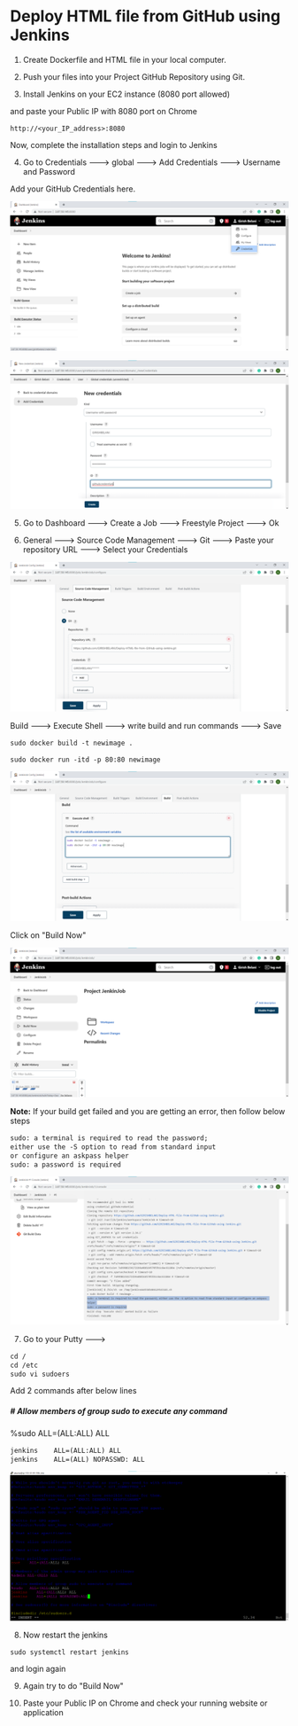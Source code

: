 
# Deploy HTML file from GitHub using Jenkins

1. Create Dockerfile and HTML file in your local computer.


2. Push your files into your Project GitHub Repository using Git.


3. Install Jenkins on your EC2 instance (8080 port allowed)

and paste your Public IP with 8080 port on Chrome
```
http://<your_IP_address>:8080
```
Now, complete the installation steps and login to Jenkins

4. Go to Credentials ---> global ---> Add Credentials ---> Username and Password

Add your GitHub Credentials here.


![](https://github.com/GIRISHBELANI/Deploy-HTML-file-from-GitHub-using-Jenkins/blob/master/1.%20Credentials.png%20.png?raw=true)

![](https://github.com/GIRISHBELANI/Deploy-HTML-file-from-GitHub-using-Jenkins/blob/master/2.%20Add%20GitHub%20Credentials.png?raw=true)


5. Go to Dashboard ---> Create a Job ---> Freestyle Project ---> Ok

6. General ---> Source Code Management ---> Git ---> Paste your repository URL ---> Select your Credentials

![](https://github.com/GIRISHBELANI/Deploy-HTML-file-from-GitHub-using-Jenkins/blob/master/3.%20Source%20Code%20Management.png?raw=true)


Build ---> Execute Shell ---> write build and run commands ---> Save

```
sudo docker build -t newimage .
```
```
sudo docker run -itd -p 80:80 newimage
```

![](https://github.com/GIRISHBELANI/Deploy-HTML-file-from-GitHub-using-Jenkins/blob/master/4.%20Build.png?raw=true)

Click on "Build Now"

![](https://github.com/GIRISHBELANI/Deploy-HTML-file-from-GitHub-using-Jenkins/blob/master/5.%20Build%20Now.png?raw=true)

**Note:** If your build get failed and you are getting an error, then follow below steps
```
sudo: a terminal is required to read the password;
either use the -S option to read from standard input
or configure an askpass helper
sudo: a password is required
```
![](https://github.com/GIRISHBELANI/Deploy-HTML-file-from-GitHub-using-Jenkins/blob/master/6.%20Error.png?raw=true)

7. Go to your Putty ---> 

```
cd /
cd /etc
sudo vi sudoers
```
Add 2 commands after below lines
##### # Allow members of group sudo to execute any command
%sudo   ALL=(ALL:ALL) ALL
```
jenkins    ALL=(ALL:ALL) ALL
jenkins    ALL=(ALL) NOPASSWD: ALL
```
![](https://github.com/GIRISHBELANI/Deploy-HTML-file-from-GitHub-using-Jenkins/blob/master/7.%20Giving%20permission%20to%20jenkins.png?raw=true)

 8. Now restart the jenkins  
 ```
 sudo systemctl restart jenkins
 ```
 and login again

 9. Again try to do "Build Now"

 10. Paste your Public IP on Chrome and check your running website or application 
